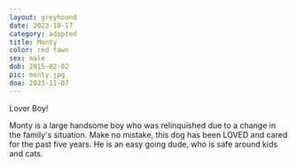 ```yaml
---
layout: greyhound
date: 2023-10-17
category: adopted
title: Monty
color: red fawn
sex: male
dob: 2015-02-02
pic: monty.jpg
doa: 2023-11-07
---
```

Lover Boy!

Monty is a large handsome boy who was relinquished due to a change in the family's situation.  Make no mistake, this dog has been LOVED and cared for the past five years. He is an easy going dude, who is safe around kids and cats. 
